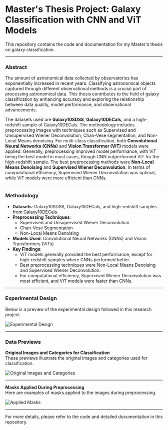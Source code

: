# Master's Thesis Project: Galaxy Classification with CNN and ViT Models

This repository contains the code and documentation for my Master's thesis on galaxy classification.

---

### Abstract

The amount of astronomical data collected by observatories has exponentially increased in recent years. Classifying astronomical objects captured through different observational methods is a crucial part of processing astronomical data. This thesis contributes to the field of galaxy classification by enhancing accuracy and exploring the relationship between data quality, model performance, and observational advancements.

The datasets used are **Galaxy10SDSS**, **Galaxy10DECals**, and a high-redshift sample of Galaxy10DECals. The methodology includes preprocessing images with techniques such as Supervised and Unsupervised Wiener Deconvolution, Chan-Vese segmentation, and Non-Local Means denoising. For multi-class classification, both **Convolutional Neural Networks (CNNs)** and **Vision Transformer (ViT)** models were applied. Generally, preprocessing improved model performance, with ViT being the best model in most cases, though CNN outperformed ViT for the high-redshift sample. The best preprocessing methods were **Non-Local Means Denoising** and **Supervised Wiener Deconvolution**. In terms of computational efficiency, Supervised Wiener Deconvolution was optimal, while ViT models were more efficient than CNNs.

---

### Methodology

- **Datasets**: Galaxy10SDSS, Galaxy10DECals, and high-redshift samples from Galaxy10DECals.
- **Preprocessing Techniques**: 
  - Supervised and Unsupervised Wiener Deconvolution
  - Chan-Vese Segmentation
  - Non-Local Means Denoising
- **Models Used**: Convolutional Neural Networks (CNNs) and Vision Transformers (ViTs)
- **Key Findings**:
  - ViT models generally provided the best performance, except for high-redshift samples where CNNs performed better.
  - Best preprocessing techniques were Non-Local Means Denoising and Supervised Wiener Deconvolution.
  - For computational efficiency, Supervised Wiener Deconvolution was most efficient, and ViT models were faster than CNNs.

---

### Experimental Design

Below is a preview of the experimental design followed in this research project.

![Experimental Design](https://github.com/user-attachments/assets/711bed92-424d-4c25-a470-7cacd2ae0d58)

---

### Data Previews

**Original Images and Categories for Classification**  
These previews illustrate the original images and categories used for classification.

![Original Images and Categories](https://github.com/user-attachments/assets/d6c1f716-1040-4b4e-8fa0-e003d503e0ca)

---

**Masks Applied During Preprocessing**  
Here are examples of masks applied to the images during preprocessing.

![Applied Masks](https://github.com/user-attachments/assets/7b0f3a4f-e910-474e-a372-778f032e6813)

---

For more details, please refer to the code and detailed documentation in this repository.
